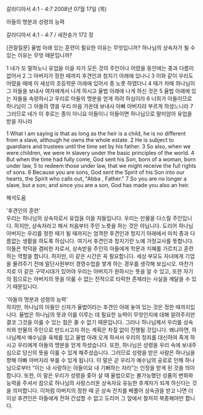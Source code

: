 갈라디아서 4:1 - 4:7 
2008년 07월 17일 (목)

아들의 명분과 성령의 능력



갈라디아서 4:1 - 4:7 / 새찬송가 172 장


[관찰질문]
율법 아래 있는 훈련이 필요한 이유는 무엇입니까?
하나님의 상속자가 될 수 있는 이유는 무엇 때문입니까? 

1 내가 또 말하노니 유업을 이을 자가 모든 것의 주인이나 어렸을 동안에는 종과 다름이 없어서 
2 그 아버지가 정한 때까지 후견인과 청지기 아래에 있나니 
3 이와 같이 우리도 어렸을 때에 이 세상의 초등학문 아래에 있어서 종 노릇 하였더니 
4 때가 차매 하나님이 그 아들을 보내사 여자에게서 나게 하시고 율법 아래에 나게 하신 것은 
5 율법 아래에 있는 자들을 속량하시고 우리로 아들의 명분을 얻게 하려 하심이라 
6 너희가 아들이므로 하나님이 그 아들의 영을 우리 마음 가운데 보내사 아빠 아버지라 부르게 하셨느니라 
7 그러므로 네가 이 후로는 종이 아니요 아들이니 아들이면 하나님으로 말미암아 유업을 받을 자니라 

1 What I am saying is that as long as the heir is a child, he is no different from a slave, although he owns the whole estate. 
2 He is subject to guardians and trustees until the time set by his father. 
3 So also, when we were children, we were in slavery under the basic principles of the world. 
4 But when the time had fully come, God sent his Son, born of a woman, born under law, 
5 to redeem those under law, that we might receive the full rights of sons. 
6 Because you are sons, God sent the Spirit of his Son into our hearts, the Spirit who calls out, "Abba , Father." 
7 So you are no longer a slave, but a son; and since you are a son, God has made you also an heir.

해석도움





'후견인의 훈련'  
우리는 하나님의 상속자로서 유업을 이을 자들입니다. 우리는 만물을 다스릴 주인입니다. 하지만, 상속자라고 해서 처음부터 주인 노릇을 하는 것은 아닙니다. 도리어 하나님 아버지는 우리를 정한 때가 될 때까지는 엄격한 후견인과 청지기 아래에서 마치 종과 다름없는 생활을 하도록 하십니다. 여기서 후견인과 청지기란 노예 가정교사를 뜻합니다. 이들은 학덕을 겸비한 자로서, 상속받을 주인의 아들에게 학문과 지혜를 가르치고 훈련하는 역할을 합니다. 하지만, 이 같은 시간은 꼭 필요합니다. 세상 부모도 자녀에게 기업을 물려주기 전에 말단사원부터 경영수업을 쌓게 하는 경우를 생각해 보십시오. 마찬가지로 이 같은 구약시대가 있어야 우리는 아버지가 원하시는 뜻을 알 수 있고, 또한 자기의 힘으로는 아버지의 뜻을 이룰 수 없는 전적으로 타락한 존재라는 사실을 깨달을 수 있기 때문입니다. 

'아들의 명분과 성령의 능력'  
하지만, 하나님의 아들인 신자가 율법이라는 후견인 아래 놓여 있는 것은 정한 때까지입니다. 율법은 하나님의 뜻과 이를 이루는 데 필요한 능력이 무엇인지에 대해 알려주지만 결코 그것을 이룰 수 있는 힘은 줄 수 없기 때문입니다. 그러나 하나님께서 우리를 상속자와 만물의 주인으로 만드시고자 하는 계획은 차질 없이 진행될 것입니다. 왜냐하면, 하나님께서 예수님을 육체를 입고 율법 아래 오게 하셔서 우리의 정죄를 대신하여 죽게 하시고 우리에게 아들의 명분을 얻게 하셨습니다. 또한, 하나님은 성령을 우리 속에 보내주심으로 당신의 뜻을 이룰 수 있게 해주셨습니다. 그러므로 성령을 받은 사람은 하나님을 향해 아빠 아버지라 부를 수 있게 됩니다. 이 말은 곧 우리가 예수님의 공로로 인해 하나님으로부터 “이는 내 사랑하는 아들이요 내 기뻐하는 자라”는 인정을 받게 된 것을 의미합니다. 또한, 이 말은 우리가 성령을 좇아 살 때 율법으로는 불가능했던 성품의 변화와 능력을 주셔서 참으로 하나님의 사랑스러운 상속자요 유능한 후계자가 되게 하신다는 것을 의미합니다. 이처럼 아버지의 정한 때 곧 상속 잔치를 베풀어 상속권을 받고 나면 더 이상 후견인은 아들에게 전혀 간섭할 수 없고 도리어 그 앞에서 철저히 복종해야만 합니다.